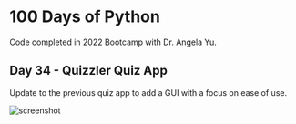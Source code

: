 # 100 Days of Python
Code completed in 2022 Bootcamp with Dr. Angela Yu.


## Day 34 - Quizzler Quiz App
Update to the previous quiz app to add a GUI with a focus on ease of use.

![screenshot](https://user-images.githubusercontent.com/38020231/197300225-9957f4ad-8d32-4f63-8e39-b213a55c4787.png)

